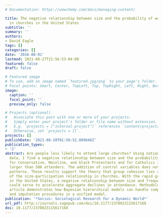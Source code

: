 ```yaml
---
# Documentation: https://wowchemy.com/docs/managing-content/

title: The negative relationship between size and the probability of weekly attendance
  in churches in the United States
subtitle: ''
summary: ''
authors:
- David Eagle
tags: []
categories: []
date: '2016-08-01'
lastmod: 2021-08-27T21:56:53-04:00
featured: false
draft: false

# Featured image
# To use, add an image named `featured.jpg/png` to your page's folder.
# Focal points: Smart, Center, TopLeft, Top, TopRight, Left, Right, BottomLeft, Bottom, BottomRight.
image:
  caption: ''
  focal_point: ''
  preview_only: false

# Projects (optional).
#   Associate this post with one or more of your projects.
#   Simply enter your project's folder or file name without extension.
#   E.g. `projects = ["internal-project"]` references `content/project/deep-learning/index.md`.
#   Otherwise, set `projects = []`.
projects: []
publishDate: '2021-08-28T01:56:52.889646Z'
publication_types:
- '2'
abstract: Are people less likely to attend large churches? Using nationally representative
  data, I find a negative relationship between size and the probability of attendance
  for Conservative, Mainline, and black Protestants and for Catholics in parishes
  larger than 500 attenders. The addition of control variables does not change these
  patterns. These results support the theory that group cohesion lies at the heart
  of the size-participation relationship in churches. With the rapid growth of megachurches
  in the United States, a negative relationship between size and frequency of attendance
  could serve to accelerate aggregate declines in attendance. Methodologically, this
  article demonstrates how Bayesian hierarchical models can handle complex data structures
  and imputation procedures in a unified model.
publication: '*Socius: Sociological Research for a Dynamic World*'
url_pdf: http://journals.sagepub.com/doi/10.1177/2378023115617168
doi: 10.1177/2378023115617168
---
```

